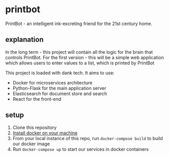 # printbot
PrintBot - an intelligent ink-excreting friend for the 21st century home.

## explanation

In the long term - this project will contain all the logic for the brain that controls PrintBot. For the first version - this will be a simple web application which allows users to enter values to a list, which is printed by PrintBot

This project is loaded with dank tech. It aims to use:
* Docker for microservices architecture
* Python-Flask for the main application server
* Elasticsearch for document store and search
* React for the front-end

## setup
1. Clone this repository
2. [Install docker on your machine](https://docs.docker.com/engine/installation/)
3. From your local instance of this repo, run `docker-compose build` to build our docker image
4. Run `docker-compose up` to start our services in docker containers
